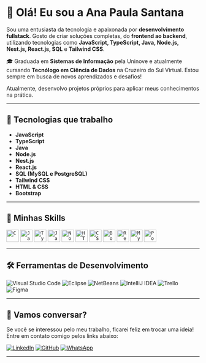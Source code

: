 # 💜 Olá! Eu sou a Ana Paula Santana

Sou uma entusiasta da tecnologia e apaixonada por **desenvolvimento fullstack**. Gosto de criar soluções completas, do **frontend ao backend**, utilizando tecnologias como **JavaScript, TypeScript, Java, Node.js, Nest.js, React.js, SQL** e **Tailwind CSS**.

🎓 Graduada em **Sistemas de Informação** pela Uninove e atualmente cursando **Tecnólogo em Ciência de Dados** na Cruzeiro do Sul Virtual. Estou sempre em busca de novos aprendizados e desafios!

Atualmente, desenvolvo projetos próprios para aplicar meus conhecimentos na prática.

---

## 🦄 Tecnologias que trabalho

- **JavaScript**
- **TypeScript**
- **Java**
- **Node.js**
- **Nest.js**
- **React.js**
- **SQL (MySQL e PostgreSQL)**
- **Tailwind CSS**
- **HTML & CSS**
- **Bootstrap**

---

## 🚀 Minhas Skills

<p>
  <code><img height="32" src="https://img.icons8.com/ios/452/c-programming.png" alt="C"/></code>
  <code><img height="32" src="https://img.icons8.com/ios/452/javascript.png" alt="JavaScript"/></code>
  <code><img height="32" src="https://img.icons8.com/ios/452/typescript.png" alt="TypeScript"/></code>
  <code><img height="32" src="https://img.icons8.com/ios/452/java.png" alt="Java"/></code>
  <code><img height="32" src="https://img.icons8.com/ios/452/nodejs.png" alt="Node.js"/></code>
  <code><img height="32" src="https://img.icons8.com/ios/452/html-5.png" alt="HTML5"/></code>
  <code><img height="32" src="https://img.icons8.com/ios/452/css3.png" alt="CSS3"/></code>
  <code><img height="32" src="https://img.icons8.com/ios/452/bootstrap.png" alt="Bootstrap"/></code>
  <code><img height="32" src="https://img.icons8.com/ios/452/react.png" alt="React"/></code>
  <code><img height="32" src="https://img.icons8.com/ios/452/mysql.png" alt="MySQL"/></code>
  <code><img height="32" src="https://img.icons8.com/ios/452/postgresql.png" alt="PostgreSQL"/></code>
</p>

---

## 🛠️ Ferramentas de Desenvolvimento

![Visual Studio Code](https://img.shields.io/badge/-Visual%20Studio%20Code-333333?style=flat&logo=visual-studio-code&logoColor=007ACC)
![Eclipse](https://img.shields.io/badge/-Eclipse-333333?style=flat&logo=eclipse-ide&logoColor=2C2255)
![NetBeans](https://img.shields.io/badge/-NetBeans-333333?style=flat&logo=apachenetbeanside&logoColor=1B6AC6)
![IntelliJ IDEA](https://img.shields.io/badge/-IntelliJ%20IDEA-333333?style=flat&logo=intellij-idea&logoColor=white)
![Trello](https://img.shields.io/badge/-Trello-333333?style=flat&logo=trello&logoColor=007ACC)
![Figma](https://img.shields.io/badge/-Figma-333333?style=flat&logo=figma&logoColor=007ACC)

---

## 💌 Vamos conversar?

Se você se interessou pelo meu trabalho, ficarei feliz em trocar uma ideia! Entre em contato comigo pelos links abaixo:

[![LinkedIn](https://img.shields.io/badge/-Linkedin-0e76a8?style=flat-square&logo=Linkedin&logoColor=white)](https://linkedin.com/in/anapaula-sds)
[![GitHub](https://img.shields.io/badge/-GitHub-181717?style=flat-square&logo=github&logoColor=white)](https://github.com/anapaula-sds)
[![WhatsApp](https://img.shields.io/badge/-WhatsApp-25d366?style=flat-square&labelColor=25d366&logo=whatsapp&logoColor=white)](https://wa.me/5511986021650?text=Olá,%20vi%20seu%20perfil%20no%20GitHub%20e%20gostaria%20de%20conversar!)

---
